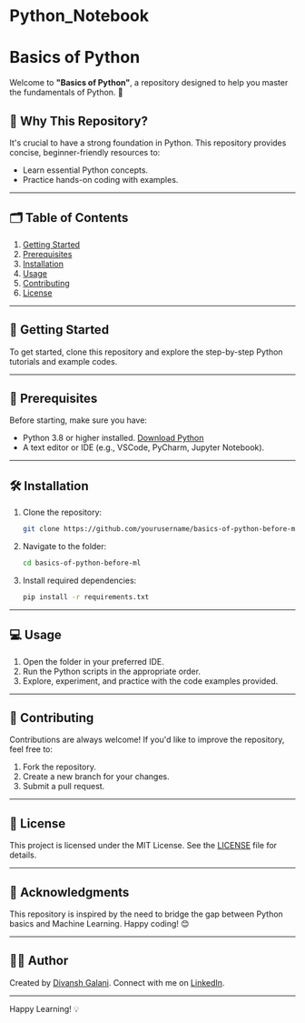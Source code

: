 # Python_Notebook
# Basics of Python

Welcome to **"Basics of Python"**, a repository designed to help you master the fundamentals of Python. 🚀

## 📌 Why This Repository?
It's crucial to have a strong foundation in Python. This repository provides concise, beginner-friendly resources to:

- Learn essential Python concepts.
- Practice hands-on coding with examples.

---

## 🗂️ Table of Contents

1. [Getting Started](#getting-started)
2. [Prerequisites](#prerequisites)
3. [Installation](#installation)
4. [Usage](#usage)
5. [Contributing](#contributing)
6. [License](#license)

---

## 🚀 Getting Started
To get started, clone this repository and explore the step-by-step Python tutorials and example codes.

---

## 🔑 Prerequisites
Before starting, make sure you have:

- Python 3.8 or higher installed. [Download Python](https://www.python.org/downloads/)
- A text editor or IDE (e.g., VSCode, PyCharm, Jupyter Notebook).

---

## 🛠️ Installation
1. Clone the repository:

   ```bash
   git clone https://github.com/yourusername/basics-of-python-before-ml.git
   ```

2. Navigate to the folder:

   ```bash
   cd basics-of-python-before-ml
   ```

3. Install required dependencies:

   ```bash
   pip install -r requirements.txt
   ```

---

## 💻 Usage
1. Open the folder in your preferred IDE.
2. Run the Python scripts in the appropriate order.
3. Explore, experiment, and practice with the code examples provided.

---

## 🤝 Contributing
Contributions are always welcome! If you'd like to improve the repository, feel free to:

1. Fork the repository.
2. Create a new branch for your changes.
3. Submit a pull request.

---

## 📜 License
This project is licensed under the MIT License. See the [LICENSE](LICENSE) file for details.

---

## 🌟 Acknowledgments
This repository is inspired by the need to bridge the gap between Python basics and Machine Learning. Happy coding! 😊

---

## 🧑‍💻 Author
Created by [Divansh Galani](https://github.com/Divansh2025). Connect with me on [LinkedIn](https://www.linkedin.com/in/divansh-galani/).

---

Happy Learning! 💡
